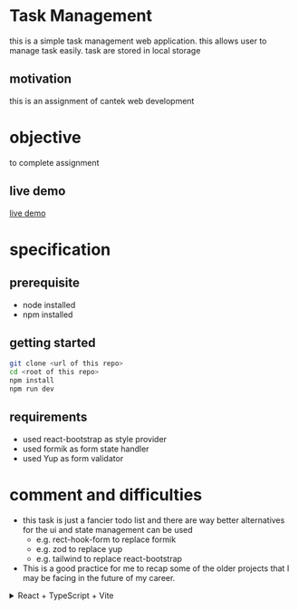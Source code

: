 # Task Management

this is a simple task management web application. this allows user to manage task easily. task are stored in local storage

## motivation

this is an assignment of cantek web development

# objective

to complete assignment

## live demo

[live demo]()

# specification

## prerequisite

-   node installed
-   npm installed

## getting started

```sh
git clone <url of this repo>
cd <root of this repo>
npm install
npm run dev
```

## requirements

-   used react-bootstrap as style provider
-   used formik as form state handler
-   used Yup as form validator

# comment and difficulties

-   this task is just a fancier todo list and there are way better alternatives for the ui and state management can be used
    -   e.g. rect-hook-form to replace formik
    -   e.g. zod to replace yup
    -   e.g. tailwind to replace react-bootstrap
-   This is a good practice for me to recap some of the older projects that I may be facing in the future of my career.

<details>
<summary>React + TypeScript + Vite</summary>

# React + TypeScript + Vite

This template provides a minimal setup to get React working in Vite with HMR and some ESLint rules.

Currently, two official plugins are available:

-   [@vitejs/plugin-react](https://github.com/vitejs/vite-plugin-react/blob/main/packages/plugin-react/README.md) uses [Babel](https://babeljs.io/) for Fast Refresh
-   [@vitejs/plugin-react-swc](https://github.com/vitejs/vite-plugin-react-swc) uses [SWC](https://swc.rs/) for Fast Refresh

## Expanding the ESLint configuration

If you are developing a production application, we recommend updating the configuration to enable type aware lint rules:

-   Configure the top-level `parserOptions` property like this:

```js
   parserOptions: {
      ecmaVersion: 'latest',
    sourceType: 'module',
    project: ['./tsconfig.json', './tsconfig.node.json'],
    tsconfigRootDir: __dirname,
   },
```

-   Replace `plugin:@typescript-eslint/recommended` to `plugin:@typescript-eslint/recommended-type-checked` or `plugin:@typescript-eslint/strict-type-checked`
-   Optionally add `plugin:@typescript-eslint/stylistic-type-checked`
-   Install [eslint-plugin-react](https://github.com/jsx-eslint/eslint-plugin-react) and add `plugin:react/recommended` & `plugin:react/jsx-runtime` to the `extends` list
</details>
